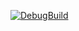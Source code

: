 [![DebugBuild](https://github.com/kitajima-hayato/3d_Game/actions/workflows/DebugBuild.yml/badge.svg)](https://github.com/kitajima-hayato/3d_Game/actions/workflows/DebugBuild.yml)
